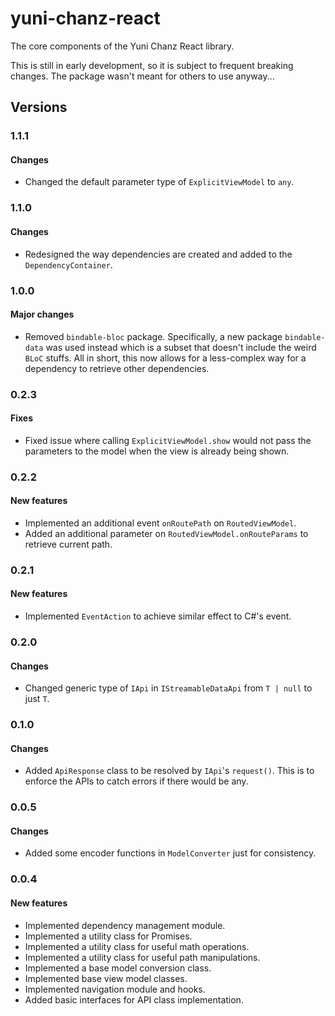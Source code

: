 # yuni-chanz-react
The core components of the Yuni Chanz React library.

This is still in early development, so it is subject to frequent breaking changes. The package wasn't meant for others to use anyway...

## Versions
### 1.1.1
#### Changes
- Changed the default parameter type of `ExplicitViewModel` to `any`.

### 1.1.0 
#### Changes
- Redesigned the way dependencies are created and added to the `DependencyContainer`.

### 1.0.0
#### Major changes
- Removed `bindable-bloc` package. Specifically, a new package `bindable-data` was used instead which is a subset that doesn't include the weird `BLoC` stuffs. All in short, this now allows for a less-complex way for a dependency to retrieve other dependencies.

### 0.2.3
#### Fixes
- Fixed issue where calling `ExplicitViewModel.show` would not pass the parameters to the model when the view is already being shown.

### 0.2.2
#### New features
- Implemented an additional event `onRoutePath` on `RoutedViewModel`.
- Added an additional parameter on `RoutedViewModel.onRouteParams` to retrieve current path.

### 0.2.1
#### New features
- Implemented `EventAction` to achieve similar effect to C#'s event.

### 0.2.0
#### Changes
- Changed generic type of `IApi` in `IStreamableDataApi` from `T | null` to just `T`.

### 0.1.0
#### Changes
- Added `ApiResponse` class to be resolved by `IApi`'s `request()`. This is to enforce the APIs to catch errors if there would be any.

### 0.0.5
#### Changes
- Added some encoder functions in `ModelConverter` just for consistency.

### 0.0.4
#### New features
- Implemented dependency management module.
- Implemented a utility class for Promises.
- Implemented a utility class for useful math operations.
- Implemented a utility class for useful path manipulations.
- Implemented a base model conversion class.
- Implemented base view model classes.
- Implemented navigation module and hooks.
- Added basic interfaces for API class implementation.